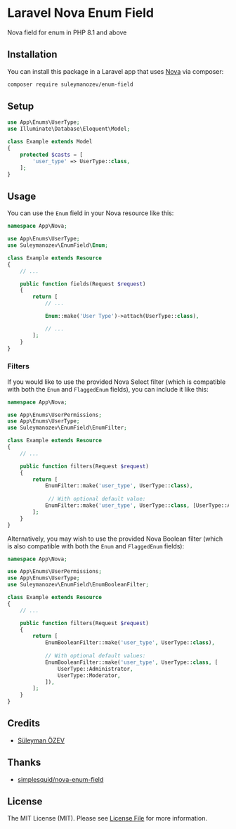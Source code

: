 # Laravel Nova Enum Field

Nova field for enum in PHP 8.1 and above
## Installation

You can install this package in a Laravel app that uses [Nova](https://nova.laravel.com) via composer:

```bash
composer require suleymanozev/enum-field
```

## Setup

```php
use App\Enums\UserType;
use Illuminate\Database\Eloquent\Model;

class Example extends Model
{
    protected $casts = [
        'user_type' => UserType::class,
    ];
}
```

## Usage

You can use the `Enum` field in your Nova resource like this:

```php
namespace App\Nova;

use App\Enums\UserType;
use Suleymanozev\EnumField\Enum;

class Example extends Resource
{
    // ...

    public function fields(Request $request)
    {
        return [
            // ...

            Enum::make('User Type')->attach(UserType::class),

            // ...
        ];
    }
}
```

### Filters

If you would like to use the provided Nova Select filter (which is compatible with both the `Enum` and `FlaggedEnum` fields), you can include it like this:

```php
namespace App\Nova;

use App\Enums\UserPermissions;
use App\Enums\UserType;
use Suleymanozev\EnumField\EnumFilter;

class Example extends Resource
{
    // ...

    public function filters(Request $request)
    {
        return [
            EnumFilter::make('user_type', UserType::class),
                
             // With optional default value:
            EnumFilter::make('user_type', UserType::class, [UserType::Administrator]),
        ];
    }
}
```

Alternatively, you may wish to use the provided Nova Boolean filter (which is also compatible with both the `Enum` and `FlaggedEnum` fields):

```php
namespace App\Nova;

use App\Enums\UserPermissions;
use App\Enums\UserType;
use Suleymanozev\EnumField\EnumBooleanFilter;

class Example extends Resource
{
    // ...

    public function filters(Request $request)
    {
        return [
            EnumBooleanFilter::make('user_type', UserType::class),
                
            // With optional default values:
            EnumBooleanFilter::make('user_type', UserType::class, [
                UserType::Administrator,
                UserType::Moderator,
            ]),
        ];
    }
}
```

## Credits
- [Süleyman ÖZEV](https://github.com/suleymanozev)

## Thanks
* [simplesquid/nova-enum-field](https://github.com/simplesquid/nova-enum-field)

## License

The MIT License (MIT). Please see [License File](LICENSE.md) for more information.
